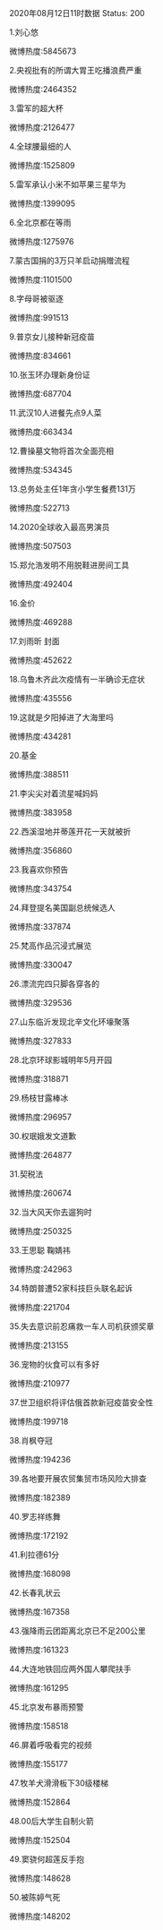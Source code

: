 2020年08月12日11时数据
Status: 200

1.刘心悠

微博热度:5845673

2.央视批有的所谓大胃王吃播浪费严重

微博热度:2464352

3.雷军的超大杯

微博热度:2126477

4.全球腰最细的人

微博热度:1525809

5.雷军承认小米不如苹果三星华为

微博热度:1399095

6.全北京都在等雨

微博热度:1275976

7.蒙古国捐的3万只羊启动捐赠流程

微博热度:1101500

8.字母哥被驱逐

微博热度:991513

9.普京女儿接种新冠疫苗

微博热度:834661

10.张玉环办理新身份证

微博热度:687704

11.武汉10人进餐先点9人菜

微博热度:663434

12.曹操墓文物将首次全面亮相

微博热度:534345

13.总务处主任1年贪小学生餐费131万

微博热度:522713

14.2020全球收入最高男演员

微博热度:507503

15.郑允浩发明不用脱鞋进房间工具

微博热度:492404

16.金价

微博热度:469288

17.刘雨昕 封面

微博热度:452622

18.乌鲁木齐此次疫情有一半确诊无症状

微博热度:435556

19.这就是夕阳掉进了大海里吗

微博热度:434281

20.基金

微博热度:388511

21.李尖尖对着流星喊妈妈

微博热度:383958

22.西溪湿地并蒂莲开花一天就被折

微博热度:356860

23.我喜欢你预告

微博热度:343754

24.拜登提名美国副总统候选人

微博热度:337874

25.梵高作品沉浸式展览

微博热度:330047

26.漂流完四只脚各穿各的

微博热度:329536

27.山东临沂发现北辛文化环壕聚落

微博热度:327833

28.北京环球影城明年5月开园

微博热度:318871

29.杨枝甘露棒冰

微博热度:296957

30.权珉娥发文道歉

微博热度:264877

31.契税法

微博热度:260674

32.当大风天你去遛狗时

微博热度:250325

33.王思聪 鞠婧祎

微博热度:242963

34.特朗普遭52家科技巨头联名起诉

微博热度:221704

35.失去意识前忍痛救一车人司机获颁奖章

微博热度:213155

36.宠物的伙食可以有多好

微博热度:210977

37.世卫组织将评估俄首款新冠疫苗安全性

微博热度:199718

38.肖枫夺冠

微博热度:194236

39.各地要开展农贸集贸市场风险大排查

微博热度:182389

40.罗志祥练舞

微博热度:172192

41.利拉德61分

微博热度:168098

42.长春乳状云

微博热度:167358

43.强降雨云团距离北京已不足200公里

微博热度:161323

44.大连地铁回应两外国人攀爬扶手

微博热度:161295

45.北京发布暴雨预警

微博热度:158518

46.屏着呼吸看完的视频

微博热度:155177

47.牧羊犬滑滑板下30级楼梯

微博热度:152864

48.00后大学生自制火箭

微博热度:152504

49.窦骁何超莲反手抱

微博热度:148628

50.被陈婷气死

微博热度:148202

